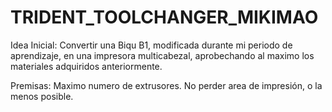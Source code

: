 # TRIDENT_TOOLCHANGER_MIKIMAO
Idea Inicial:
Convertir una Biqu B1, modificada durante mi periodo de aprendizaje, en una impresora multicabezal, aprobechando al maximo los materiales adquiridos anteriormente.

Premisas:
Maximo numero de extrusores.
No perder area de impresión, o la menos posible.
